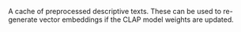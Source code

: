 A cache of preprocessed descriptive texts. These can be used to re-generate vector embeddings if the CLAP model weights are updated.